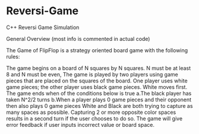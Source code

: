 # Reversi-Game
C++ Reversi Game Simulation

General Overview (most info is commented in actual code)

The Game of FlipFlop is a strategy oriented board game with the following rules:

The game begins on a board of N squares by N squares. N must be at least 8 and N must be even,
The game is played by two players using game pieces that are placed on the squares of the board. One player uses white game pieces; the other player uses black game pieces.
White moves first.
The game ends when of the conditions below is true a.The black player has taken N^2/2 turns b.When a player plays 0 game pieces and their opponent then also plays 0 game pieces
White and Black are both trying to capture as many spaces as possible. Capturing 2 or more opposite color spaces results in a second turn if the user chooses to do so. The game will give error feedback if user inputs incorrect value or board space.
